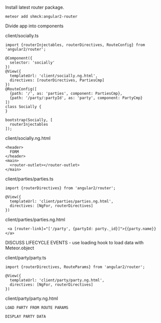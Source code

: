 
Install latest router package.

    meteor add shmck:angular2-router
    
Divide app into components

client/socially.ts

    import {routerInjectables, routerDirectives, RouteConfig} from 'angular2/router';
    
    @Component({
      selector: 'socially'
    })
    @View({
      templateUrl: 'client/socially.ng.html',
      directives: [routerDirectives, PartiesCmp]
    })
    @RouteConfig([
      {path: '/', as: 'parties', component: PartiesCmp},
      {path: '/party/:partyId', as: 'party', component: PartyCmp}
    ])
    class Socially {
    }
    
    bootstrap(Socially, [
      routerInjectables
    ]);
    
client/socially.ng.html

    <header>
      FORM
    </header>
    <main>
      <router-outlet></router-outlet>
    </main>
    
client/parties/parties.ts

    import {routerDirectives} from 'angular2/router';
    
    @View({
      templateUrl: 'client/parties/parties.ng.html',
      directives: [NgFor, routerDirectives]
    })
    
    
client/parties/parties.ng.html

     <a [router-link]="['/party', {partyId: party._id}]">{{party.name}}</a>

     
         
DISCUSS LIFECYCLE EVENTS
    - use loading hook to load data with Meteor.object
    
client/party/party.ts

    import {routerDirectives, RouteParams} from 'angular2/router';
    
    @View({
      templateUrl: 'client/party/party.ng.html',
      directives: [NgFor, routerDirectives]
    })
    
    
client/party/party.ng.html

    LOAD PARTY FROM ROUTE PARAMS
    
    DISPLAY PARTY DATA
    
